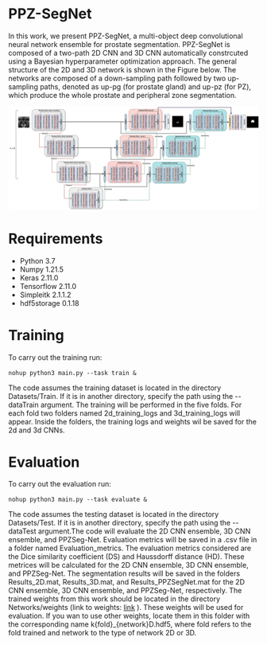 # PPZ-SegNet
In this work, we present PPZ-SegNet, a multi-object deep convolutional neural network ensemble for prostate segmentation. PPZ-SegNet is composed of a two-path 2D CNN and 3D CNN automatically constrcuted using a Bayesian hyperparameter optimization approach. The general structure of the 2D and 3D network is shown in the Figure below. The networks are composed of a down-sampling path followed by two up-sampling paths, denoted as up-pg (for prostate gland) and up-pz (for PZ), which produce the whole prostate and peripheral zone segmentation. 

![alt text](https://github.com/mariabaldeon/PPZ-SegNet/blob/main/imges/PPZNetStructure.jpg)

# Requirements
* Python 3.7
* Numpy 1.21.5
* Keras 2.11.0
* Tensorflow 2.11.0
* Simpleitk 2.1.1.2
* hdf5storage 0.1.18

# Training 
To carry out the training run: 
```
nohup python3 main.py --task train & 
```
The code assumes the training dataset is located in the directory Datasets/Train. If it is in another directory, specify the path using the --dataTrain argument. The training will be performed in the five folds. For each fold two folders named 2d_training_logs and 3d_training_logs will appear. Inside the folders, the training logs and weights wil be saved for the 2d and 3d CNNs. 

# Evaluation
To carry out the evaluation run: 
```
nohup python3 main.py --task evaluate & 
```
The code assumes the testing dataset is located in the directory Datasets/Test. If it is in another directory, specify the path using the --dataTest argument.The code will evaluate the 2D CNN ensemble, 3D CNN ensemble, and PPZSeg-Net. Evaluation metrics will be saved in a .csv file in a folder named Evaluation_metrics. The evaluation  metrics considered are the Dice similarity coefficient (DS) and Haussdorff distance (HD). These metrices will be calculated for the 2D CNN ensemble, 3D CNN ensemble, and PPZSeg-Net. The segmentation results will be saved in the folders Results_2D.mat, Results_3D.mat, and Results_PPZSegNet.mat for the 2D CNN ensemble, 3D CNN ensemble, and PPZSeg-Net, respectively. The trained weights from this work should be located in the directory Networks/weights (link to weights: [link](https://drive.google.com/drive/folders/1wW_aBqUAe9g6eQCN9de1ILyDLg0dGPb0?usp=share_link) ). These weights will  be used for evaluation. If you wan to use other weights, locate them in this folder with the corresponding name k{fold}_{network}D.hdf5, where fold refers to the fold trained and network to the type of network 2D or 3D.  
